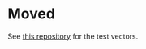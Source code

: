 # Moved

See [this repository](https://github.com/paseto-standard/test-vectors)
for the test vectors.
